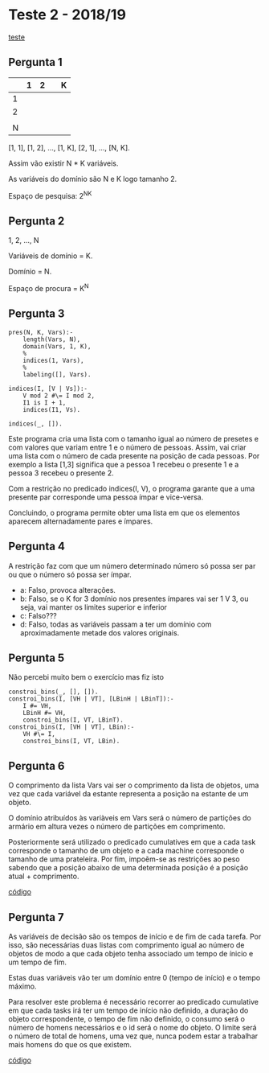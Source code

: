 # Teste 2 - 2018/19

[teste](https://drive.google.com/drive/folders/1MngkqQ8Iqumq8xZteWe61fOYSOQFKg4N)

## Pergunta 1

| |1|2| |K|
|-|-|-|-|-|
|1| | | | |
|2| | | | |
| | | | | |
|N| | | | |

[1, 1], [1, 2], ..., [1, K], [2, 1], ..., [N, K].

Assim vão existir N * K variáveis.

As variáveis do domínio são N e K logo tamanho 2.

Espaço de pesquisa: 2<sup>NK</sup>

## Pergunta 2

1, 2, ..., N

Variáveis de domínio = K.

Domínio = N.

Espaço de procura = K<sup>N</sup>

## Pergunta 3

```
pres(N, K, Vars):-
	length(Vars, N),
	domain(Vars, 1, K),
	%
	indices(1, Vars),
	%
	labeling([], Vars).

indices(I, [V | Vs]):-
	V mod 2 #\= I mod 2,
	I1 is I + 1,
	indices(I1, Vs).

indices(_, []).
```
Este programa cria uma lista com o tamanho igual ao número de presetes e com valores que variam entre 1 e o número de pessoas. Assim, vai criar uma lista com o número de cada presente na posição de cada pessoas. Por exemplo a lista [1,3] significa que a pessoa 1 recebeu o presente 1 e a pessoa 3 recebeu o presente 2.

Com a restrição no predicado indices(I, V), o programa garante que a uma presente par corresponde uma pessoa ímpar e vice-versa.

Concluindo, o programa permite obter uma lista em que os elementos aparecem alternadamente pares e ímpares.

## Pergunta 4

A restrição faz com que um número determinado número só possa ser par ou que o número só possa ser ímpar.
- a: Falso, provoca alterações.
- b: Falso, se o K for 3 domínio nos presentes ímpares vai ser 1 V 3, ou seja, vai manter os limites superior e inferior
- c: Falso???
- d: Falso, todas as variáveis passam a ter um domínio com aproximadamente metade dos valores originais.

## Pergunta 5

Não percebi muito bem o exercício mas fiz isto
```
constroi_bins(_, [], []).
constroi_bins(I, [VH | VT], [LBinH | LBinT]):-
	I #= VH,
	LBinH #= VH,
	constroi_bins(I, VT, LBinT).
constroi_bins(I, [VH | VT], LBin):-
	VH #\= I,
	constroi_bins(I, VT, LBin).
```

## Pergunta 6

O comprimento da lista Vars vai ser o comprimento da lista de objetos, uma vez que cada variável da estante representa a posição na estante de um objeto.

O domínio atribuídos às variàveis em Vars será o número de partições do armário em altura vezes o número de partições em comprimento.

Posteriormente será utilizado o predicado cumulatives em que a cada task corresponde o tamanho de um objeto e a cada machine corresponde o tamanho de uma prateleira. Por fim, impoẽm-se as restrições ao peso sabendo que a posição abaixo de uma determinada posição é a posição atual + comprimento.

[código](resolucao.pl#36)

## Pergunta 7

As variáveis de decisão são os tempos de início e de fim de cada tarefa. Por isso, são necessárias duas listas com comprimento igual ao número de objetos de modo a que cada objeto tenha associado um tempo de ínicio e um tempo de fim.

Estas duas variáveis vão ter um domínio entre 0 (tempo de início) e o tempo máximo.

Para resolver este problema é necessário recorrer ao predicado cumulative em que cada tasks irá ter um tempo de início não definido, a duração do objeto correspondente, o tempo de fim não definido, o consumo será o número de homens necessários e o id será o nome do objeto. O limite será o número de total de homens, uma vez que, nunca podem estar a trabalhar mais homens do que os que existem.

[código](resolucao.pl#100)
